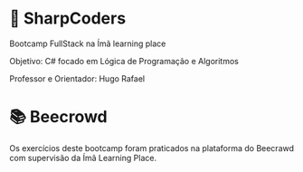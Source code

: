 # 🚀 SharpCoders

Bootcamp FullStack na Ímã learning place 

Objetivo: C# focado em Lógica de Programação e Algoritmos

Professor e Orientador: Hugo Rafael

# 📚 Beecrowd

Os exercícios deste bootcamp foram praticados na plataforma do Beecrawd com supervisão da Ímã Learning Place.
